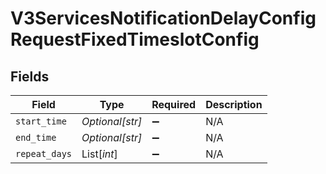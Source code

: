 # V3ServicesNotificationDelayConfigRequestFixedTimeslotConfig


## Fields

| Field              | Type               | Required           | Description        |
| ------------------ | ------------------ | ------------------ | ------------------ |
| `start_time`       | *Optional[str]*    | :heavy_minus_sign: | N/A                |
| `end_time`         | *Optional[str]*    | :heavy_minus_sign: | N/A                |
| `repeat_days`      | List[*int*]        | :heavy_minus_sign: | N/A                |